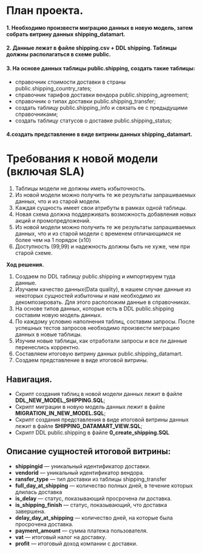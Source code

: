 # План проекта.
#### 1. Необходимо произвести миграцию данных в новую модель, затем собрать витрину данных shipping_datamart.
#### 2. Данные лежат в файле shipping.csv + DDL shipping. Таблицы должны располагаться в схеме public.
#### 3. На основе данных таблицы public.shipping, создать такие таблицы:
  - справочник стоимости доставки в страны public.shipping_country_rates;
  - справочник тарифов доставки вендора public.shipping_agreement;
  - справочник о типах доставки public.shipping_transfer;
  - создать таблицу public.shipping_info и связать ее с предыдущими справочниками;
  - создать таблицу статусов о доставке public.shipping_status;
#### 4.создать представление в виде витрины данных shipping_datamart.

# Требования к новой модели (включая SLA)
1.  Таблицы модели не должны иметь избыточность.
2.  Из новой модели можно получить те же результаты запрашиваемых данных, что и из старой модели.
3.  Каждая сущность имеет свои атрибуты в рамках одной таблицы.
4.  Новая схема должна поддерживать возможность добавления новых акций и промопредложений.
5.  Из новой модели можно получить те же результаты запрашиваемых данных, что и из старой модели с временем отличающимся не более чем на 1 порядок (x10)
6.  Доступность (99,99) и надежность должны быть не хуже, чем при старой схеме.

**Ход решения.**
1.  Создаем по DDL таблицу public.shipping и импортируем туда данные.
2.  Изучаем качество данных(Data quality), в нашем случае данные из некоторых сущностей избыточны и нам необходимо их декомпозировать. Для этого расположим данные в справочниках.
3.  На основе типов данных, которые есть в DDL public.shipping составим новую модель данных.
4.  По каждому условию наполнения таблиц, составим запросы. После успешных тестов запросов необходимо произвести миграцию данных в новые таблицы.
5.  Изучим новые таблицы, как отработали запросы и все ли данные перенеслись корректно.
6.  Составляем итоговую витрину данных public.shipping_datamart.  
7.  Создаем представление в виде итоговой витрины.

## Навигация.
- Скрипт создания таблиц в новой модели данных лежит в файле **DDL_NEW_MODEL_SHIPPING.SQL**;
- Скрипт миграции в новую модель данных лежит в файле **MIGRATION_IN_NEW_MODEL.SQL**;
- Скрипт создания представления в виде итоговой витрины данных лежит в файле **SHIPPING_DATAMART_VIEW.SQL**;
- Скрипт DDL public.shipping в файле **0_create_shipping.SQL**


## Описание сущностей итоговой витрины:
- **shippingid** — уникальный идентификатор доставки.
- **vendorid** — уникальный идентификатор вендора.
- **ransfer_type** — тип доставки из таблицы shipping_transfer
- **full_day_at_shipping** — количество полных дней, в течение которых длилась доставка
- **is_delay** — статус, показывающий просрочена ли доставка.
- **is_shipping_finish** — статус, показывающий, что доставка завершена.
- **delay_day_at_shipping** — количество дней, на которые была просрочена доставка.
- **payment_amount** — сумма платежа пользователя.
- **vat** — итоговый налог на доставку.
- **profit** — итоговый доход компании с доставки.
